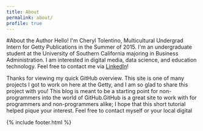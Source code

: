 ```yaml
---
title: About
permalink: about/
profile: true
---
```


#About the Author
Hello! I'm Cheryl Tolentino, Multicultural Undergrad Intern for Getty Publications in the Summer of 2015. I'm an undergraduate student at the University of Southern California majoring in Business Administration. I am interested in digital media, data science, and education technology. Feel free to contact me via [LinkedIn](https://www.linkedin.com/in/cheryltolentino)! 

Thanks for viewing my quick GitHub overview. This site is one of many projects I got to work on here at the Getty, and I am so glad to share this project with you! This blog is meant to be a starting point for non-programmers into the world of GitHub.GitHub is a great site to work with for programmers and non-programmers alike; I hope that this short tutorial helped pique your interest. Feel free to contact myself or your local digital 

{% include footer.html %}